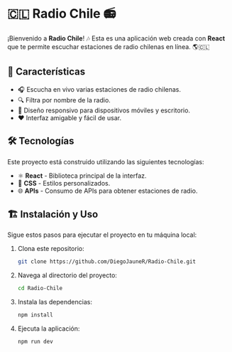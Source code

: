 # 🇨🇱 Radio Chile 📻

¡Bienvenido a **Radio Chile**! 🎶 Esta es una aplicación web creada con **React** que te permite escuchar estaciones de radio chilenas en línea. 🌎🇨🇱

## 🚀 Características

- 🎧 Escucha en vivo varias estaciones de radio chilenas.
- 🔍 Filtra por nombre de la radio.
- 📱 Diseño responsivo para dispositivos móviles y escritorio.
- ❤️ Interfaz amigable y fácil de usar.

## 🛠️ Tecnologías

Este proyecto está construido utilizando las siguientes tecnologías:

- ⚛️ **React** - Biblioteca principal de la interfaz.
- 🎨 **CSS** - Estilos personalizados.
- 🌐 **APIs** - Consumo de APIs para obtener estaciones de radio.

## 🏗️ Instalación y Uso

Sigue estos pasos para ejecutar el proyecto en tu máquina local:

1. Clona este repositorio:
   ```bash
   git clone https://github.com/DiegoJauneR/Radio-Chile.git
2. Navega al directorio del proyecto:
   ```bash
   cd Radio-Chile
3. Instala las dependencias:
   ```bash
   npm install
5. Ejecuta la aplicación:
   ```bash
   npm run dev
